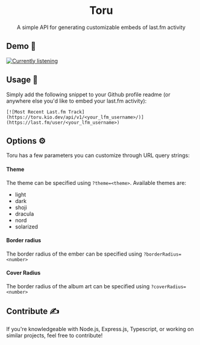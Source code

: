 <div align=center>
<h1>Toru</h1>
<p>A simple API for generating customizable embeds of last.fm activity</p>
</div>

## Demo 🚧
[![Currently listening](https://toru.kio.dev/api/v1/kiosion/?theme=dark)](https://last.fm/user/kiosion)

## Usage 🔧
Simply add the following snippet to your Github profile readme (or anywhere else you'd like to embed your last.fm activity):
```
[![Most Recent Last.fm Track](https://toru.kio.dev/api/v1/<your_lfm_username>/)](https://last.fm/user/<your_lfm_username>)
```

## Options ⚙️
Toru has a few parameters you can customize through URL query strings:

#### Theme
The theme can be specified using `?theme=<theme>`. Available themes are:
- light
- dark
- shoji
- dracula
- nord
- solarized

#### Border radius
The border radius of the ember can be specified using `?borderRadius=<number>`

#### Cover Radius
The border radius of the album art can be specified using `?coverRadius=<number>`

## Contribute ✍️
If you're knowledgeable with Node.js, Express.js, Typescript, or working on similar projects, feel free to contribute!
